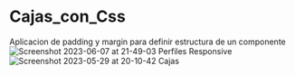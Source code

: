 # Cajas_con_Css
Aplicacion de padding y  margin para definir estructura de un componente 
![Screenshot 2023-06-07 at 21-49-03 Perfiles Responsive](https://github.com/jenxime/Cajas_con_Css/assets/67129857/91cd768b-a24a-4cc6-ab2d-b2033f3ddfad)![Screenshot 2023-05-29 at 20-10-42 Cajas](https://github.com/jenxime/Cajas_con_Css/assets/67129857/6a7186ac-75f0-4ed1-88bc-ce2854c7cfd6)
